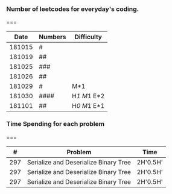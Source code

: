 ### Number of leetcodes for everyday's coding. 

===

| Date |Numbers	|Difficulty	|
|------|-------	|---------	|
|181015|#		| 			|
|181019|##		| 			|
|181025|###		| 			|
|181026|##		|  			|
|181029|#		|M*1		|
|181030|####	|H*1 M*1 E*2|
|181101|##		|H*0 M*1 E*1|


### Time Spending for each problem

===

| # |Problem								|Time			|
|---|------									|---			|
|297|Serialize and Deserialize Binary Tree	|2H'0.5H'		|
|297|Serialize and Deserialize Binary Tree	|2H'0.5H'		|
|297|Serialize and Deserialize Binary Tree	|2H'0.5H'		|
